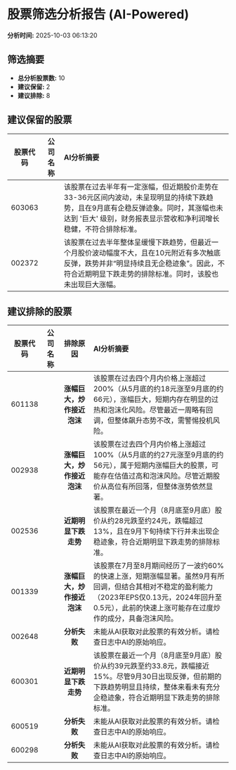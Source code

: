 # 股票筛选分析报告 (AI-Powered)

**分析时间:** 2025-10-03 06:13:20

## 筛选摘要

- **总分析股票数:** 10
- **建议保留:** 2
- **建议排除:** 8

## 建议保留的股票

| 股票代码 | 公司名称 | AI分析摘要 |
|:---:|:---:|:---|
| 603063 |  | 该股票在过去半年有一定涨幅，但近期股价走势在33-36元区间内波动，未呈现明显的持续下跌趋势，且在9月底有企稳反弹迹象。同时，其涨幅也未达到 '巨大' 级别，财务报表显示营收和净利润增长稳健，不符合排除标准。 |
| 002372 |  | 该股票在过去半年整体呈缓慢下跌趋势，但最近一个月股价波动幅度不大，且在10元附近有多次触底反弹，跌势并非“明显持续且无企稳迹象”。因此，不符合近期明显下跌走势的排除标准。同时，该股也未出现巨大涨幅。 |

## 建议排除的股票

| 股票代码 | 公司名称 | 排除原因 | AI分析摘要 |
|:---:|:---:|:---:|:---|
| 601138 |  | **涨幅巨大，炒作接近泡沫** | 该股票在过去四个月内价格上涨超过200%（从5月底的约18元涨至9月底的约66元），涨幅巨大，短期内存在明显的过热和泡沫化风险。尽管最近一周略有回调，但整体飙升态势不改，需警惕投机风险。 |
| 002938 |  | **涨幅巨大，炒作接近泡沫** | 该股票在过去四个月内价格上涨超过100%（从5月底的约27元涨至9月底的约56元），属于短期内涨幅巨大的股票，可能存在估值过高和泡沫风险。尽管近期股价从高位有所回落，但整体涨势依然显著。 |
| 002536 |  | **近期明显下跌走势** | 该股票在最近一个月（8月底至9月底）股价从约28元跌至约24元，跌幅超过13%，且在9月下旬持续下行并未出现企稳迹象，符合近期明显下跌走势的排除标准。 |
| 001339 |  | **涨幅巨大，炒作接近泡沫** | 该股票在7月至8月期间经历了一波约60%的快速上涨，短期涨幅显著。虽然9月有所回调，但结合其相对不稳定的盈利能力（2023年EPS仅0.13元，2024年回升至0.5元），此前的快速上涨可能存在过度炒作的成分，具备泡沫风险。 |
| 002648 |  | **分析失败** | 未能从AI获取对此股票的有效分析。请检查日志中AI的原始响应。 |
| 600301 |  | **近期明显下跌走势** | 该股票在最近一个月（8月底至9月底）股价从约39元跌至约33.8元，跌幅接近15%。尽管9月30日出现反弹，但前期的下跌趋势明显且持续，整体来看未有充分企稳迹象，符合近期明显下跌走势的排除标准。 |
| 600519 |  | **分析失败** | 未能从AI获取对此股票的有效分析。请检查日志中AI的原始响应。 |
| 600298 |  | **分析失败** | 未能从AI获取对此股票的有效分析。请检查日志中AI的原始响应。 |
